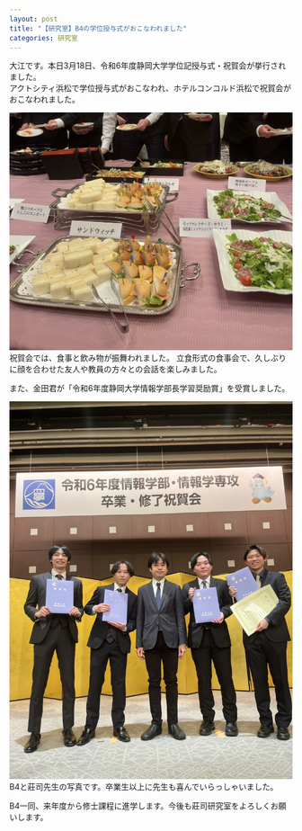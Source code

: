 ```yaml
---
layout: post
title: "【研究室】B4の学位授与式がおこなわれました"
categories: 研究室
---
```


大江です。本日3月18日、令和6年度静岡大学学位記授与式・祝賀会が挙行されました。  
アクトシティ浜松で学位授与式がおこなわれ、ホテルコンコルド浜松で祝賀会がおこなわれました。


![食事](/assets/img/posts/20250318/Grad_1.jpg "恩師とB4")
祝賀会では、食事と飲み物が振舞われました。
立食形式の食事会で、久しぶりに顔を合わせた友人や教員の方々との会話を楽しみました。


また、金田君が「令和6年度静岡大学情報学部長学習奨励賞」を受賞しました。

![恩師とB4](/assets/img/posts/20250318/Grad_2.jpg "恩師とB4")
B4と莊司先生の写真です。卒業生以上に先生も喜んでいらっしゃいました。

B4一同、来年度から修士課程に進学します。今後も莊司研究室をよろしくお願いします。